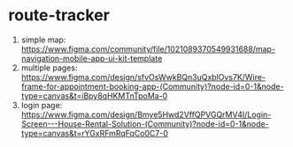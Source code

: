 # route-tracker
1. simple map: https://www.figma.com/community/file/1021089370549931688/map-navigation-mobile-app-ui-kit-template
2. multiple pages: https://www.figma.com/design/sfvOsWwkBQn3uQxblOvs7K/Wire-frame-for-appointment-booking-app-(Community)?node-id=0-1&node-type=canvas&t=iBpy8qHKMTnTpoMa-0
3. login page: https://www.figma.com/design/Bmye5Hwd2VffQPVGQrMV4I/Login-Screen---House-Rental-Solution-(Community)?node-id=0-1&node-type=canvas&t=rYGxRFmRqFqCo0C7-0
